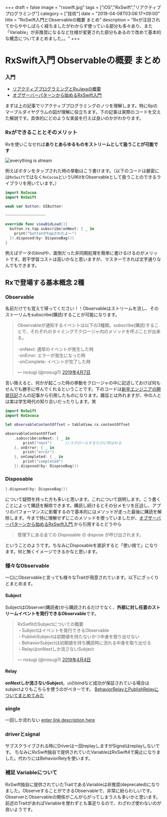 +++
draft = false
image = "rxswift.jpg"
tags = ["iOS","RxSwift","リアクティブプログラミング"]
category = ["技術"]
date = "2019-04-08T03:06:17+09:00"
title = "RxSwift入門とObservableの概要 まとめ"
description = "Rxが注目されてからややしばらく経ちましたがわからず使っている部分も多々あり、また「Variable」が非推奨になるなど仕様が変更された部分もあるので改めて基本的な概念についてまとめました。。"
+++
# RxSwift入門 Observableの概要 まとめ
### 入門
- [リアクティブプログラミングとRxJavaの概要](https://codezine.jp/article/detail/9570)
- [オブザーバーパターンから始めるRxSwift入門](https://qiita.com/k5n/items/17f845a75cce6b737d1e)

まずは上の記事でリアクティブプログラミングのノリを理解します。特に6pのマーブルダイヤグラムの図が理解に役立ちます。下の記事は実際のコードを交えた解説です。具体的にどのような実装を行えば良いのかがわかります。

### Rxができることとそのメリット
Rxを使いこなせれば**ありとあらゆるものをストリームとして扱うことが可能です**

![everything is stream](https://camo.qiitausercontent.com/644aff983f0cd1e6db4faf8a6bdc28e8fffd9787/687474703a2f2f626c6f672e616d61793037372e6e65742f6173736574732f696d616765732f706f7374732f6576657279746869735f69735f615f73747265616d5f776861745f69735f766965776d6f64656c5f30312e6a7067)

例えばボタンをタップされた時の挙動はこう書けます。（以下のコードは厳密には`RxSwift`ではなく`RxCocoa`というUIKitをObservableとして扱うことのできるライブラリを用いています。）

```swift
import RxCocoa
import RxSwift

weak var button: UIButton!

~~~~~~~~~~~~~~~~~~

override func viewDidLoad(){
  button.rx.tap.subscribe(onNext: { _ in
    print("buttonがtapされたよー")  
  }).disposed(by: DisposeBag())
}
```


例えばデータのbindや、面倒だった非同期処理を簡単に書けるけるのがメリットです。若干学習コストは高いかなと思いますが、マスターできれば文字通りなんでもできます。

## Rxで登場する基本概念 2種
### Observable
名前だけでも覚えて帰ってください！！Observableはストリームを流し、そのストーリムをsubscribe(購読)することが可能になります。
<blockquote class="twitter-tweet" data-lang="ja"><p lang="ja" dir="ltr">Observableが通知するイベントは以下の3種類。subscribe(購読)することで、それぞれのタイミングでクロージャ内のメソッドを呼ぶことが出来る。<br><br>･onNext: 通常のイベントが発生した時<br>･onError: エラーが発生になった時<br>･onComplete: イベントが完了した時</p>&mdash; nosugi (@nosugi1) <a href="https://twitter.com/nosugi1/status/1114825476126662656?ref_src=twsrc%5Etfw">2019年4月7日</a></blockquote>
<script async src="https://platform.twitter.com/widgets.js" charset="utf-8"></script>


言い換えると、何かが起こった時の挙動をクロージャの中に記述しておけば何もせんでも勝手に呼んでくれるということです。下のコードは[新卒エンジニアの開発日記](https://fukatsu.tech/rxswift)さんの記事から引用したものになります。趣旨とは外れますが、中の人とは実は学生時代の知り合いだったりします。笑
```swift
import RxSwift
import RxCococa

let observableContentOffset = tableView.rx.contentOffset

observableContentOffset
    .subscribe(onNext: { _ in
        print("next")      //スクロールするたびに呼ばれる
    }, onError: { _ in
        print("error")
    }, onCompleted: { _ in 
        print("completed")
    }).disposed(by: DisposeBag())
```

### Disposable
```swift
}.disposed(by: DisposeBag())
```

について疑問を持った方も多いと思います。これについて説明します。こう書くことによって購読を解除できます。購読し続けるとその分メモリを圧迫し、アプリのパフォーマンスに影響するので基本的にはメソッドが走った最後に購読を解除します。今まで特に理解せずにこのメソッドを使っていましたが、[オブザーバーパターンから始めるRxSwift入門
](https://qiita.com/k5n/items/17f845a75cce6b737d1e#disposable)から引用するとどうやら

> 管理下にある全ての Disposable の dispose が呼び出されます。

ということのようです。ちなみにDisposableを直訳すると「使い捨て」になります。何と無くイメージできるかなと思います。

### 様々なObservable
一口にObservableと言っても様々なTraitが用意されています。以下にざっくりとまとめます。
#### Subject
SubjectはObserver(購読者)から購読されるだけでなく、**外部に対し任意のストリームイベントを発行できるObservable**です。
<blockquote class="twitter-tweet" data-lang="ja"><p lang="ja" dir="ltr">RxSwfitのSubjectについての概要<br>・Subjectはイベントを発行できるObservable<br>・PublishSubjectは初期値を持たないかつ中身を取り出せない<br>・BehaviorSubjectは初期値を持ち購読時に流れる中身を取り出せる<br>・RelayはonNextしか流さないSubject</p>&mdash; nosugi (@nosugi1) <a href="https://twitter.com/nosugi1/status/1113862312119525376?ref_src=twsrc%5Etfw">2019年4月4日</a></blockquote>
<script async src="https://platform.twitter.com/widgets.js" charset="utf-8"></script>

#### Relay
**onNextしか流さないSubject**。uiのbindなど成功が保証されている場合はsubjectよりもこちらを使うのがベターです。
[BehaviorRelayとPublishRelayについてまとめてみた](https://egg-is-world.com/2018/08/11/rxswift-behaviorrelay-publishrelay/)

### single
一回しか流れない
[enter link description here](https://qiita.com/monoqlo/items/7bcec98432389b3b8909)

### driverとsignal
サブスクライブされる時にDriverは一回replayしますがSignalはreplayしないです。
ちなみにRxSwift独自で提供されていたVariableはRxSwift4で廃止になりました。代わりにはBehaviorRelyを使います。

### 補足 Variableについて
RxSwift独自に提供されていたTraitであるVariableは非推奨(deprecated)になりました。ObserveすることができるObservableで、非常に紛らわしいです。ObserverとObservableの関係がこんがらがってしまう人も多いかと思います。 前述のTraitがあればVariableを使わずとも事足りるので、わざわざ使わないのが良いようです。